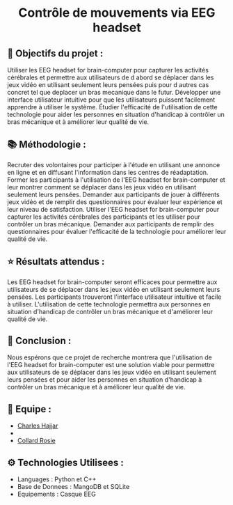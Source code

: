 <h1 align="center">
  Contrôle de mouvements via EEG headset
</h1>

## 🎯 Objectifs du projet :

Utiliser les EEG headset for brain-computer pour capturer les activités cérébrales et permettre aux utilisateurs de d abord se déplacer dans les jeux vidéo en utilisant seulement leurs pensées puis pour d autres cas concret tel que deplacer un bras mecanique dans le futur.
Développer une interface utilisateur intuitive pour que les utilisateurs puissent facilement apprendre à utiliser le système.
Étudier l'efficacité de l'utilisation de cette technologie pour aider les personnes en situation d'handicap à contrôler un bras mécanique et à améliorer leur qualité de vie.

## 📚 Méthodologie :

Recruter des volontaires pour participer à l'étude en utilisant une annonce en ligne et en diffusant l'information dans les centres de réadaptation.
Former les participants à l'utilisation de l'EEG headset for brain-computer et leur montrer comment se déplacer dans les jeux vidéo en utilisant seulement leurs pensées.
Demander aux participants de jouer à différents jeux vidéo et de remplir des questionnaires pour évaluer leur expérience et leur niveau de satisfaction.
Utiliser l'EEG headset for brain-computer pour capturer les activités cérébrales des participants et les utiliser pour contrôler un bras mécanique.
Demander aux participants de remplir des questionnaires pour évaluer l'efficacité de la technologie pour améliorer leur qualité de vie.

## ⭐️ Résultats attendus :

Les EEG headset for brain-computer seront efficaces pour permettre aux utilisateurs de se déplacer dans les jeux vidéo en utilisant seulement leurs pensées.
Les participants trouveront l'interface utilisateur intuitive et facile à utiliser.
L'utilisation de cette technologie permettra aux personnes en situation d'handicap de contrôler un bras mécanique et d'améliorer leur qualité de vie.

## 📝 Conclusion :

  Nous espérons que ce projet de recherche montrera que l'utilisation de l'EEG headset for brain-computer est une solution viable pour permettre aux utilisateurs de se déplacer dans les jeux vidéo en utilisant seulement leurs pensées et pour aider les personnes en situation d'handicap à contrôler un bras mécanique et à améliorer leur qualité de vie.

## 👥 Equipe :

<ul>
  <li><a href="https://github.com/ulookme"> Charles Hajjar </a></li>
  <li><a href="">  </a></li>
  <li><a href="https://github.com/BlankRose"> Collard Rosie </a></li>
</ul>

## ⚙️ Technologies Utilisees :

- Languages : Python et C++
- Base de Donnees : MangoDB et SQLite
- Equipements : Casque EEG

